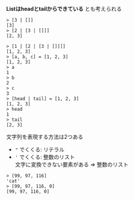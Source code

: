 **Listはheadとtailからできている** とも考えられる

```
> [3 | []]
[3]
> [2 | [3 | []]]
[2, 3]
```

```
> [1 | [2 | [3 | []]]]
[1, 2, 3]
> [a, b, c] = [1, 2, 3]
[1, 2, 3]
> a
1
> b
2
> c
3
> [head | tail] = [1, 2, 3]
[1, 2, 3]
> head
1
> tail
[2, 3]
```

文字列を表現する方法は2つある
- `"` でくくる: リテラル
- `'` でくくる: 整数のリスト  
    文字に変換できない要素がある => 整数のリスト

```
> [99, 97, 116]
'cat'
> [99, 97, 116, 0]
[99, 97, 116, 0]
```

